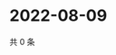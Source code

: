 # 2022-08-09

共 0 条

<!-- BEGIN WEIBO -->
<!-- 最后更新时间 Tue Aug 09 2022 05:14:02 GMT+0800 (China Standard Time) -->

<!-- END WEIBO -->
